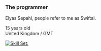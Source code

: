 ### The programmer

Elyas Sepahi, people refer to me as Swiftal.<br />

15 years old<br />
United Kingdom / GMT


[![Skill Set:](https://skillicons.dev/icons?i=py,html,css,js,nuxtjs,tailwind,stackoverflow,vscode,github,discord,linkedin,lua,figma&theme=light)](https://skillicons.dev)
